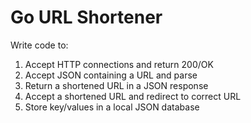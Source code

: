 # Go URL Shortener

Write code to:

1. Accept HTTP connections and return 200/OK
2. Accept JSON containing a URL and parse
2. Return a shortened URL in a JSON response
3. Accept a shortened URL and redirect to correct URL
4. Store key/values in a local JSON database
